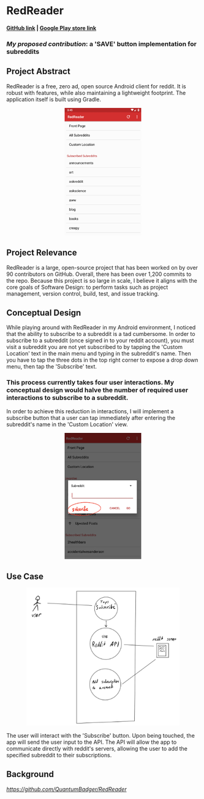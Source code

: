 # RedReader 
#### [GitHub link](https://github.com/QuantumBadger/RedReader) | [Google Play store link](https://play.google.com/store/apps/details?id=org.quantumbadger.redreader)
### _My proposed contribution_: a 'SAVE' button implementation for subreddits

## Project Abstract
RedReader is a free, zero ad, open source Android client for reddit. It is robust with features, while also maintaining a lightweight footprint. The application itself is built using Gradle.

<p align="center"> <img src= "redreader_home.png" width="200"/> </p>

## Project Relevance
RedReader is a large, open-source project that has been worked on by over 90 contributors on GitHub. Overall, there has been over 1,200 commits to the repo. Because this project is so large in scale, I believe it aligns with the core goals of Software Design: to perform tasks such as project management, version control, build, test, and issue tracking.

## Conceptual Design
While playing around with RedReader in my Android environment, I noticed that the ability to subscribe to a subreddit is a tad cumbersome. In order to subscribe to a subreddit (once signed in to your reddit account), you must visit a subreddit you are not yet subscribed to by tapping the 'Custom Location' text in the main menu and typing in the subreddit's name. Then you have to tap the three dots in the top right corner to expose a drop down menu, then tap the 'Subscribe' text. 
### This process currently takes four user interactions. My conceptual design would halve the number of required user interactions to subscribe to a subreddit.
In order to achieve this reduction in interactions, I will implement a subscribe button that a user can tap immediately after entering the subreddit's name in the 'Custom Location' view.

<p align="center"> <img src= "subscribe_concept.png" width="200"/> </p>

## Use Case
<p align="center"> <img src= "uml_case.png" width="400"/> </p>
The user will interact with the 'Subscribe' button. Upon being touched, the app will send the user input to the API. The API will allow the app to communicate directly with reddit's servers, allowing the user to add the specified subreddit to their subscriptions.

## Background
_<https://github.com/QuantumBadger/RedReader>_

